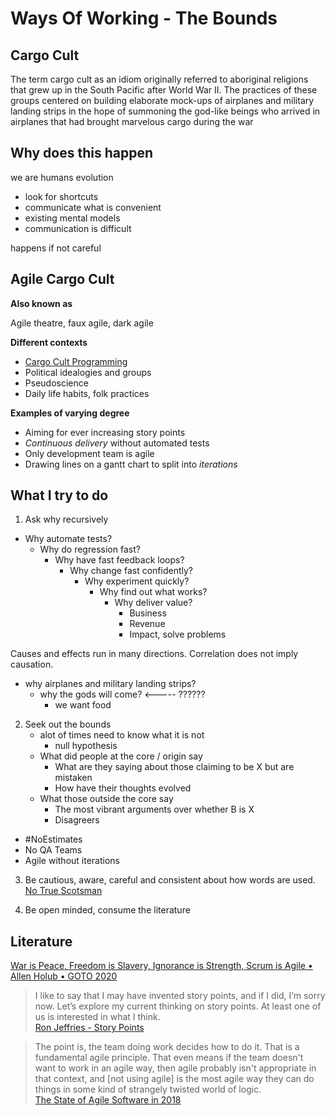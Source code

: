 # Ways Of Working - The Bounds

## Cargo Cult

The term cargo cult as an idiom originally referred to aboriginal religions that grew up in the South Pacific after World War II. The practices of these groups centered on building elaborate mock-ups of airplanes and military landing strips in the hope of summoning the god-like beings who arrived in airplanes that had brought marvelous cargo during the war

## Why does this happen

we are humans
evolution

- look for shortcuts
- communicate what is convenient
- existing mental models
- communication is difficult

happens if not careful

## Agile Cargo Cult

**Also known as**

Agile theatre, faux agile, dark agile

**Different contexts**

- [Cargo Cult Programming](https://en.wikipedia.org/wiki/Cargo_cult_programming)
- Political idealogies and groups
- Pseudoscience
- Daily life habits, folk practices

**Examples of varying degree**

- Aiming for ever increasing story points
- *Continuous delivery* without automated tests
- Only development team is agile
- Drawing lines on a gantt chart to split into *iterations*

## What I try to do

1. Ask why recursively

- Why automate tests?
    - Why do regression fast?
        - Why have fast feedback loops?
            - Why change fast confidently?
                - Why experiment quickly?
                    - Why find out what works?
                        - Why deliver value?
                            - Business
                            - Revenue
                            - Impact, solve problems

Causes and effects run in many directions. 
Correlation does not imply causation.

- why airplanes and military landing strips?
    - why the gods will come?      <-----     ??????
        - we want food

2. Seek out the bounds
    - alot of times need to know what it is not
        - null hypothesis
    - What did people at the core / origin say
        - What are they saying about those claiming to be X but are mistaken
        - How have their thoughts evolved
    - What those outside the core say
        - The most vibrant arguments over whether B is X
        - Disagreers

- #NoEstimates
- No QA Teams
- Agile without iterations

3. Be cautious, aware, careful and consistent about how words are used. [No True Scotsman](https://en.wikipedia.org/wiki/No_true_Scotsman)

4. Be open minded, consume the literature

## Literature

[War is Peace, Freedom is Slavery, Ignorance is Strength, Scrum is Agile • Allen Holub • GOTO 2020](https://www.youtube.com/watch?v=F42A3R28WMU)

> I like to say that I may have invented story points, and if I did, I’m sorry now. Let’s explore my current thinking on story points. At least one of us is interested in what I think. 
> <br> [Ron Jeffries - Story Points](https://ronjeffries.com/articles/019-01ff/story-points/Index.html)

> The point is, the team doing work decides how to do it. That is a fundamental agile principle. That even means if the team doesn't want to work in an agile way, then agile probably isn't appropriate in that context, and [not using agile] is the most agile way they can do things in some kind of strangely twisted world of logic.
> <br> [The State of Agile Software in 2018](https://martinfowler.com/articles/agile-aus-2018.html)